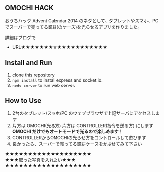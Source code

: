 ## OMOCHI HACK

おうちハック Advent Calendar 2014 のネタとして、タブレットやスマホ、PCでスーパーで売ってる鏡餅(のケース)を光らせるアプリを作りました。

詳細はブログで

- URL★★★★★★★★★★★★★★★★★★★

## Install and Run

1. clone this repository
2. `npm install`  to install express and socket.io.
3. `node server` to run web server.

## How to Use

1. 2台のタブレット/スマホ/PC のウェブブラウザで上記サーバにアクセスします
2. 片方は OMOCHI(光る方) 片方は CONTROLLER(指令を送る方) にします  
**OMOCHI だけでもオートモードで光るので楽しめます！**
3. CONTROLLERからOMOCHIの光らせ方をコントロールして遊びます
4. 良かったら、スーパーで売ってる鏡餅ケースをかぶせてみて下さい

★★★★★★★★★★★★★★★★★★★  
★★★取った写真を入れたい★★★  
★★★★★★★★★★★★★★★★★★★
